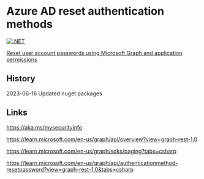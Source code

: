 # Azure AD reset authentication methods

[![.NET](https://github.com/damienbod/azuerad-reset/actions/workflows/dotnet.yml/badge.svg)](https://github.com/damienbod/azuerad-reset/actions/workflows/dotnet.yml)

[Reset user account passwords using Microsoft Graph and application permissions](https://damienbod.com)

## History

2023-06-16 Updated nuget packages

## Links

https://aka.ms/mysecurityinfo 

https://learn.microsoft.com/en-us/graph/api/overview?view=graph-rest-1.0

https://learn.microsoft.com/en-us/graph/sdks/paging?tabs=csharp

https://learn.microsoft.com/en-us/graph/api/authenticationmethod-resetpassword?view=graph-rest-1.0&tabs=csharp
